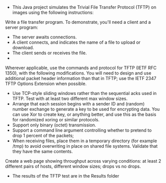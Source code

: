- This Java project simulates the Trivial File Transfer Protocol (TFTP) on images using the following instructions:

Write a file transfer program. To demonstrate, you'll need a client and a server program:
- The server awaits connections.
- A client connects, and indicates the name of a file to upload or download.
- The client sends or receives the file.
- 
Wherever applicable, use the commands and protocol for TFTP (IETF RFC 1350), with the following modifications. You will need to design and use additional packet header information than that in TFTP; use the IETF 2347 TFTP Options Extension when possible.
- Use TCP-style sliding windows rather than the sequential acks used in TFTP. Test with at least two different max window sizes.
- Arrange that each session begins with a sender ID and (random) number exchange to generate a key to be used for encrypting data. You can use Xor to create key, or anything better, and use this as the basis for randomized xoring or similar protocols.
- Support only binary (octet) transmission.
- Support a command line argument controlling whether to pretend to drop 1 percent of the packets;
- When receiving files, place them in a temporary directory (for example /tmp) to avoid overwriting in place on shared file systems. Validate that they have the same contents.

Create a web page showing throughput across varying conditions: at least 2 different pairs of hosts, different window sizes; drops vs no drops.

- The results of the TFTP test are in the Results folder
